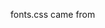 fonts.css came from
<link href="https://fonts.googleapis.com/css?family=Open+Sans:300,400,600,700,800" rel="stylesheet">
